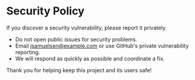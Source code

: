 # Security Policy

If you discover a security vulnerability, please report it privately.

- Do not open public issues for security problems.
- Email <jsamuelsen@example.com> or use GitHub's private vulnerability reporting.
- We will respond as quickly as possible and coordinate a fix.

Thank you for helping keep this project and its users safe!
